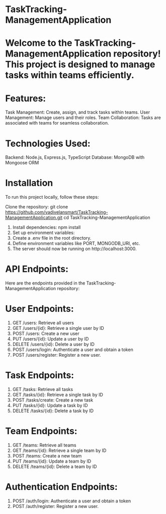 
# TaskTracking-ManagementApplication

# Welcome to the TaskTracking-ManagementApplication repository! This project is designed to manage tasks within teams efficiently.

# Features:
Task Management: Create, assign, and track tasks within teams.
User Management: Manage users and their roles.
Team Collaboration: Tasks are associated with teams for seamless collaboration.

# Technologies Used:
Backend: Node.js, Express.js, TypeScript
Database: MongoDB with Mongoose ORM

# Installation
To run this project locally, follow these steps:

Clone the repository: git clone https://github.com/vadivelansmart/TaskTracking-ManagementApplication.git
cd TaskTracking-ManagementApplication

1. Install dependencies: npm install
2. Set up environment variables:  
3. Create a .env file in the root directory.
4. Define environment variables like PORT, MONGODB_URI, etc.
5. The server should now be running on http://localhost:3000.

# API Endpoints:
Here are the endpoints provided in the TaskTracking-ManagementApplication repository:

# User Endpoints:

1. GET /users: Retrieve all users
2. GET /users/{id}: Retrieve a single user by ID
3. POST /users: Create a new user
4. PUT /users/{id}: Update a user by ID
5. DELETE /users/{id}: Delete a user by ID
6. POST /users/login: Authenticate a user and obtain a token
7. POST /users/register: Register a new user.

# Task Endpoints: 

1. GET /tasks: Retrieve all tasks
2. GET /tasks/{id}: Retrieve a single task by ID
3. POST /tasks/create: Create a new task
4. PUT /tasks/{id}: Update a task by ID
5. DELETE /tasks/{id}: Delete a task by ID

# Team Endpoints:

1. GET /teams: Retrieve all teams
2. GET /teams/{id}: Retrieve a single team by ID
3. POST /teams: Create a new team
4. PUT /teams/{id}: Update a team by ID
5. DELETE /teams/{id}: Delete a team by ID

# Authentication Endpoints:

1. POST /auth/login: Authenticate a user and obtain a token
2. POST /auth/register: Register a new user.


